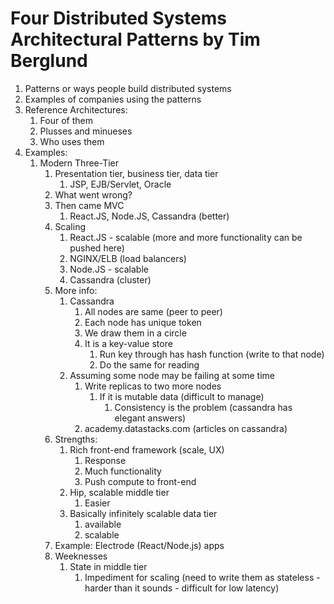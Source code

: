 # Four Distributed Systems Architectural Patterns by Tim Berglund #
1. Patterns or ways people build distributed systems
2. Examples of companies using the patterns
3. Reference Architectures:
	1. Four of them
	2. Plusses and minueses
	3. Who uses them
4. Examples:
	1. Modern Three-Tier
		1. Presentation tier, business tier, data tier
			1. JSP, EJB/Servlet, Oracle
		2. What went wrong?
		3. Then came MVC
			1. React.JS, Node.JS, Cassandra (better)
		4. Scaling
			1. React.JS - scalable (more and more functionality can be pushed here)
			2. NGINX/ELB (load balancers)
			3. Node.JS - scalable
			4. Cassandra (cluster)
		5. More info:
			1. Cassandra
				1. All nodes are same (peer to peer)
				2. Each node has unique token
				3. We draw them in a circle
				4. It is a key-value store
					1. Run key through has hash function (write to that node)
					2. Do the same for reading
			2. Assuming some node may be failing at some time
				1. Write replicas to two more nodes
					1. If it is mutable data (difficult to manage)
						1. Consistency is the problem (cassandra has elegant answers)
				2. academy.datastacks.com (articles on cassandra)
		6. Strengths:
			1. Rich front-end framework (scale, UX)
				1. Response
				2. Much functionality
				3. Push compute to front-end
			2. Hip, scalable middle tier
				1. Easier
			3. Basically infinitely scalable data tier
				1. available
				2. scalable
		7. Example: Electrode (React/Node.js) apps
		8. Weeknesses
			1. State in middle tier
				1. Impediment for scaling (need to write them as stateless - harder than it sounds - difficult for low latency)